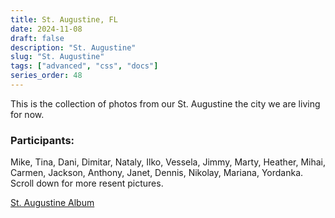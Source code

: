 ```yaml
---
title: St. Augustine, FL
date: 2024-11-08
draft: false
description: "St. Augustine"
slug: "St. Augustine"
tags: ["advanced", "css", "docs"]
series_order: 48
---
```


This is the collection of photos from our St. Augustine the city we are living for now.

### Participants:
Mike, Tina, Dani, Dimitar, Nataly, Ilko, Vessela, Jimmy, Marty, Heather, Mihai, Carmen, Jackson, Anthony, Janet, Dennis, Nikolay, Mariana, Yordanka. Scroll down for more resent pictures.

[St. Augustine Album](https://photos.app.goo.gl/abo7gMYd5SOUS26C3)
